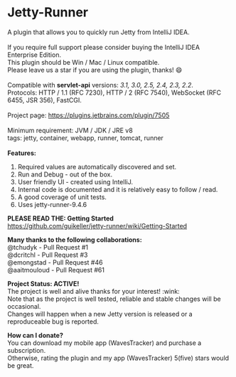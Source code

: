 Jetty-Runner
============
A plugin that allows you to quickly run Jetty from IntelliJ IDEA. <br>
<br>
If you require full support please consider buying the IntelliJ IDEA Enterprise Edition. <br>
This plugin should be Win / Mac / Linux compatible. <br>
Please leave us a star if you are using the plugin, thanks! :smile: <br>
<br>
Compatible with <b>servlet-api</b> versions: <i>3.1, 3.0, 2.5, 2.4, 2.3, 2.2</i>. <br>
Protocols: HTTP / 1.1 (RFC 7230), HTTP / 2 (RFC 7540), WebSocket (RFC 6455, JSR 356), FastCGI. <br>
<br>
Project page: https://plugins.jetbrains.com/plugin/7505 <br>
<br>
Minimum requirement: JVM / JDK / JRE v8 <br>
tags: jetty, container, webapp, runner, tomcat, runner <br>
<br>
<b>Features:</b><br>
1) Required values are automatically discovered and set.<br>
2) Run and Debug - out of the box.<br>
3) User friendly UI - created using IntelliJ.<br>
4) Internal code is documented and it is relatively easy to follow / read.<br>
5) A good coverage of unit tests.<br>
6) Uses jetty-runner-9.4.6<br>

<b>PLEASE READ THE: Getting Started</b><br>
https://github.com/guikeller/jetty-runner/wiki/Getting-Started

<p>
 <b>Many thanks to the following collaborations:</b><br>
 @tchudyk - Pull Request #1<br>
 @dcritchl - Pull Request #3<br>
 @emongstad - Pull Request #46<br>
 @aaitmouloud - Pull Request #61<br>
</p>

<p>
 <b>Project Status: ACTIVE!</b> <br>
 The project is well and alive thanks for your interest! :wink: <br>
 Note that as the project is well tested, reliable and stable changes will be occasional.<br> 
 Changes will happen when a new Jetty version is released or a reproduceable bug is reported.
</p>

<p>
 <b>How can I donate?</b> <br>
 You can download my mobile app (WavesTracker) and purchase a subscription.<br>
 Otherwise, rating the plugin and my app (WavesTracker) 5(five) stars would be great.<br>
</p>
